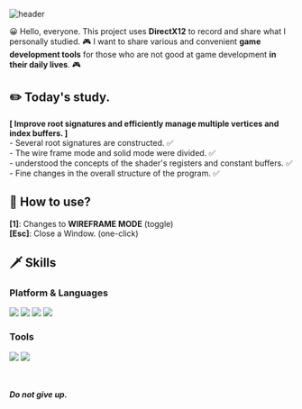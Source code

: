 ![header](https://capsule-render.vercel.app/api?text=DirectX12&fontSize=50&rotate=0&color=38303f&fontColor=ff0099&type=Waving&animation=scaleIn)

😀 Hello, everyone.
This project uses **DirectX12** to record and share what I personally studied.
🎮 I want to share various and convenient **game development tools** for those who are not good at game development **in their daily lives**. 🎮

## ✏️ Today's study.
**[ Improve root signatures and efficiently manage multiple vertices and index buffers. ]**  
\- Several root signatures are constructed. ✅  
\- The wire frame mode and solid mode were divided. ✅  
\- understood the concepts of the shader's registers and constant buffers. ✅  
\- Fine changes in the overall structure of the program. ✅  


## 🔑 How to use?
**[1]**: Changes to **WIREFRAME MODE** (toggle)  
**[Esc]**: Close a Window. (one-click)  

## 🗡️ Skills
### Platform & Languages
<img src="https://img.shields.io/badge/C%2B%2B-9a00e6?style=flat-square&logo=C%2B%2B&logoColor=white"/> <img src="https://img.shields.io/badge/Python-ff9533?style=flat-square&logo=PYTHON&logoColor=white"/>  <img src="https://img.shields.io/badge/Lua-ff03ff?style=flat-square&logo=LUA&logoColor=white"/> <img src="https://img.shields.io/badge/Rust-38303f?style=flat-square&logo=RUST&logoColor=white"/>
### Tools
<img src="https://img.shields.io/badge/Win32API-38303f?style=flat-square&color=white&logo=MICROSOFT&logoColor=f41e48"/> <img src="https://img.shields.io/badge/DirectX-38303f?style=flat-square&color=white&logo=MICROSOFT&logoColor=02afb7"/>

<br></br>
***Do not give up.***
